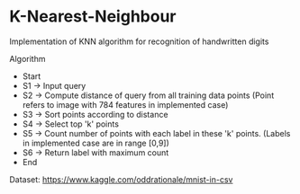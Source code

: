 # K-Nearest-Neighbour
Implementation of KNN algorithm for recognition of handwritten digits  

Algorithm
  - Start
  - S1 -> Input query 
  - S2 -> Compute distance of query from all training data points (Point refers to image with 784 features in implemented case)
  - S3 -> Sort points according to distance
  - S4 -> Select top 'k' points
  - S5 -> Count number of points with each label in these 'k' points. (Labels in implemented case are in range [0,9])
  - S6 -> Return label with maximum count
  - End
  
Dataset: https://www.kaggle.com/oddrationale/mnist-in-csv
